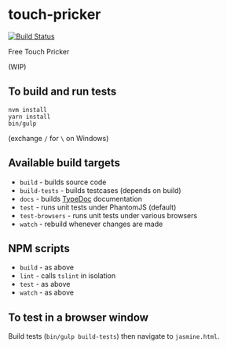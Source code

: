 # touch-pricker

[![Build Status](https://travis-ci.org/simpleigh/touch-pricker.svg?branch=master)](https://travis-ci.org/simpleigh/touch-pricker)

Free Touch Pricker

(WIP)

## To build and run tests

    nvm install
    yarn install
    bin/gulp

(exchange `/` for `\` on Windows)

## Available build targets

* `build` - builds source code
* `build-tests` - builds testcases (depends on build)
* `docs` - builds [TypeDoc](http://typedoc.org/) documentation
* `test` - runs unit tests under PhantomJS (default)
* `test-browsers` - runs unit tests under various browsers
* `watch` - rebuild whenever changes are made

## NPM scripts

* `build` - as above
* `lint` - calls `tslint` in isolation
* `test` - as above
* `watch` - as above

## To test in a browser window

Build tests (`bin/gulp build-tests`) then navigate to `jasmine.html`.
